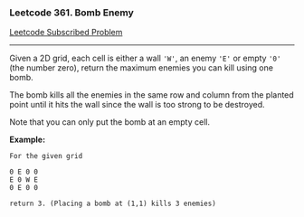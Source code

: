 ### Leetcode 361. Bomb Enemy
[Leetcode Subscribed Problem](https://leetcode.com/problems/bomb-enemy/)

---

Given a 2D grid, each cell is either a wall `'W'`, an enemy `'E'` or empty `'0'` (the number zero), return the maximum enemies you can kill using one bomb.

The bomb kills all the enemies in the same row and column from the planted point until it hits the wall since the wall is too strong to be destroyed.

Note that you can only put the bomb at an empty cell.

**Example:**
```
For the given grid

0 E 0 0
E 0 W E
0 E 0 0

return 3. (Placing a bomb at (1,1) kills 3 enemies)
```
